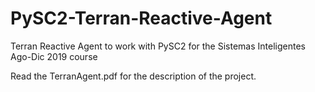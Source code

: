 # PySC2-Terran-Reactive-Agent
Terran Reactive Agent to work with PySC2 for the Sistemas Inteligentes Ago-Dic 2019 course

Read the TerranAgent.pdf for the description of the project.

